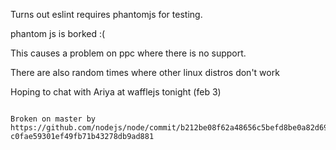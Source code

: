 Turns out eslint requires phantomjs for testing.

phantom js is borked :(

This causes a problem on ppc where there is no support. 

There are also random times where other linux distros don't work

Hoping to chat with Ariya at wafflejs tonight (feb 3)

~~~

Broken on master by https://github.com/nodejs/node/commit/b212be08f62a48656c5befd8be0a82d691ea66e4#diff-c0fae59301ef49fb71b43278db9ad881